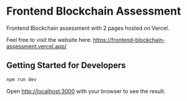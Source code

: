 # Frontend Blockchain Assessment

Frontend Blockchain assessment with 2 pages hosted on Vercel.

Feel free to visit the website here: https://frontend-blockchain-assessment.vercel.app/

## Getting Started for Developers

```bash
npm run dev
```

Open [http://localhost:3000](http://localhost:3000) with your browser to see the result.

